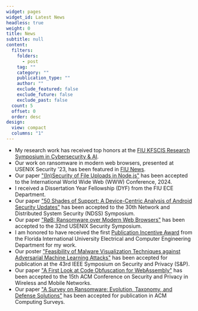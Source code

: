 ```yaml
---
widget: pages
widget_id: Latest News
headless: true
weight: 0
title: News
subtitle: null
content:
  filters:
    folders:
      - post
    tag: ""
    category: ""
    publication_type: ""
    author: ""
    exclude_featured: false
    exclude_future: false
    exclude_past: false
  count: 5
  offset: 0
  order: desc
design:
  view: compact
  columns: "1"
---
```

* My research work has received top honors at the [FIU KFSCIS Research Symposium in Cybersecurity & AI](https://www.cis.fiu.edu/research-symposium-highlights-innovations-in-cybersecurity-and-ai/).
* Our work on ransomware in modern web browsers, presented at USENIX Security '23, has been featured in [FIU News](https://news.fiu.edu/2024/ransomware-can-hide-in-the-websites-you-upload-files-to).
* Our paper ["(In)Security of File Uploads in Node.js"](https://dl.acm.org/doi/10.1145/3589334.3645342) has been accepted to the International World Wide Web (WWW) Conference, 2024.
* I received a Dissertation Year Fellowship (DYF) from the FIU ECE Department.
* Our paper ["50 Shades of Support: A Device-Centric Analysis of Android Security Updates"](https://www.ndss-symposium.org/ndss-paper/50-shades-of-support-a-device-centric-analysis-of-android-security-updates/) has been accepted to the 30th Network and Distributed System Security (NDSS) Symposium.
* Our paper ["RøB: Ransomware over Modern Web Browsers"](https://www.usenix.org/conference/usenixsecurity23/presentation/oz) has been accepted to the 32nd USENIX Security Symposium.
* I am honored to have received the first [Publication Incentive Award](https://ece.fiu.edu/people/Ph.D.%20Students/index.html) from the Florida International University Electrical and Computer Engineering Department for my work.
* Our poster ["Feasibility of Malware Visualization Techniques against Adversarial Machine Learning Attacks"](https://www.ieee-security.org/TC/SP2022/downloads/SP22-posters/sp22-posters-30.pdf) has been accepted for publication at the 43rd IEEE Symposium on Security and Privacy (S&P).
* Our paper ["A First Look at Code Obfuscation for WebAssembly"](https://dl.acm.org/doi/10.1145/3507657.3528560) has been accepted to the 15th ACM Conference on Security and Privacy in Wireless and Mobile Networks.
* Our paper ["A Survey on Ransomware: Evolution, Taxonomy, and Defense Solutions"](https://dl.acm.org/doi/pdf/10.1145/3514229) has been accepted for publication in ACM Computing Surveys.